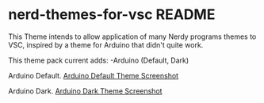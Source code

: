 # nerd-themes-for-vsc README

This Theme intends to allow application of many Nerdy programs themes to VSC, inspired by a theme for Arduino that didn't quite work.

This theme pack current adds:
    -Arduino (Default, Dark)

Arduino Default.
[Arduino Default Theme Screenshot](https://github.com/OscarEwen/nerd-themes-for-vsc/blob/main/Arduino-Default-Theme-Screenshot.png)

Arduino Dark.
[Arduino Dark Theme Screenshot](https://github.com/OscarEwen/nerd-themes-for-vsc/blob/main/Arduino-Dark-Theme-Screenshot.png)